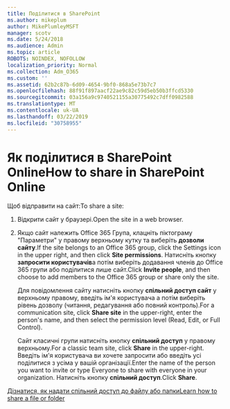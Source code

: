 ```yaml
---
title: Поділитися в SharePoint
ms.author: mikeplum
author: MikePlumleyMSFT
manager: scotv
ms.date: 5/24/2018
ms.audience: Admin
ms.topic: article
ROBOTS: NOINDEX, NOFOLLOW
localization_priority: Normal
ms.collection: Adm_O365
ms.custom: ''
ms.assetid: 62b2c87b-6d09-4654-9bf0-868a5e73b7c7
ms.openlocfilehash: 88f91f897aacf22ae9c82c59d5eb50b3ffcd5330
ms.sourcegitcommit: 03a156a9c9740521155a30775492c7dff0982588
ms.translationtype: MT
ms.contentlocale: uk-UA
ms.lasthandoff: 03/22/2019
ms.locfileid: "30758955"
---
```

# <a name="how-to-share-in-sharepoint-online"></a><span data-ttu-id="ded4b-102">Як поділитися в SharePoint Online</span><span class="sxs-lookup"><span data-stu-id="ded4b-102">How to share in SharePoint Online</span></span>

<span data-ttu-id="ded4b-103">Щоб відправити на сайт:</span><span class="sxs-lookup"><span data-stu-id="ded4b-103">To share a site:</span></span>
  
1. <span data-ttu-id="ded4b-104">Відкрити сайт у браузері.</span><span class="sxs-lookup"><span data-stu-id="ded4b-104">Open the site in a web browser.</span></span>
    
2. <span data-ttu-id="ded4b-105">Якщо сайт належить Office 365 Група, клацніть піктограму "Параметри" у правому верхньому кутку та виберіть **дозволи сайту**.</span><span class="sxs-lookup"><span data-stu-id="ded4b-105">If the site belongs to an Office 365 group, click the Settings icon in the upper right, and then click **Site permissions**.</span></span> <span data-ttu-id="ded4b-106">Натисніть кнопку **запросити користувачів**а потім виберіть додавання членів до Office 365 групи або поділитися лише сайт.</span><span class="sxs-lookup"><span data-stu-id="ded4b-106">Click **Invite people**, and then choose to add members to the Office 365 group or share only the site.</span></span> 
    
    <span data-ttu-id="ded4b-107">Для повідомлення сайту натисніть кнопку **спільний доступ сайт** у верхньому правому, введіть ім'я користувача а потім виберіть рівень дозволу (читання, редагування або повний контроль).</span><span class="sxs-lookup"><span data-stu-id="ded4b-107">For a communication site, click **Share site** in the upper-right, enter the person's name, and then select the permission level (Read, Edit, or Full Control).</span></span> 
    
    <span data-ttu-id="ded4b-108">Сайт класичні групи натисніть кнопку **спільний доступ** у правому верхньому.</span><span class="sxs-lookup"><span data-stu-id="ded4b-108">For a classic team site, click **Share** in the upper-right.</span></span> <span data-ttu-id="ded4b-109">Введіть ім'я користувача ви хочете запросити або введіть усі поділитися з усіма у вашій організації.</span><span class="sxs-lookup"><span data-stu-id="ded4b-109">Enter the name of the person you want to invite or type Everyone to share with everyone in your organization.</span></span> <span data-ttu-id="ded4b-110">Натисніть кнопку **спільний доступ**.</span><span class="sxs-lookup"><span data-stu-id="ded4b-110">Click **Share**.</span></span>
    
[<span data-ttu-id="ded4b-111">Дізнатися, як надати спільний доступ до файлу або папки</span><span class="sxs-lookup"><span data-stu-id="ded4b-111">Learn how to share a file or folder</span></span>](https://go.microsoft.com/fwlink/?linkid=511430)
  

